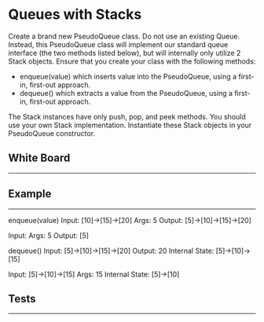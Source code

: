 # Queues with Stacks
Create a brand new PseudoQueue class. Do not use an existing Queue. Instead, this PseudoQueue class will implement our standard queue interface (the two methods listed below), but will internally only utilize 2 Stack objects. Ensure that you create your class with the following methods:

- enqueue(value) which inserts value into the PseudoQueue, using a first-in, first-out approach.
- dequeue() which extracts a value from the PseudoQueue, using a first-in, first-out approach.

The Stack instances have only push, pop, and peek methods. You should use your own Stack implementation. Instantiate these Stack objects in your PseudoQueue constructor.

## White Board
---



## Example
---
enqueue(value) Input: [10]->[15]->[20] Args: 5 Output: [5]->[10]->[15]->[20]

Input: Args: 5 Output: [5]

dequeue() Input: [5]->[10]->[15]->[20] Output: 20 Internal State: [5]->[10]->[15]

Input: [5]->[10]->[15] Args: 15 Internal State: [5]->[10]

## Tests
---